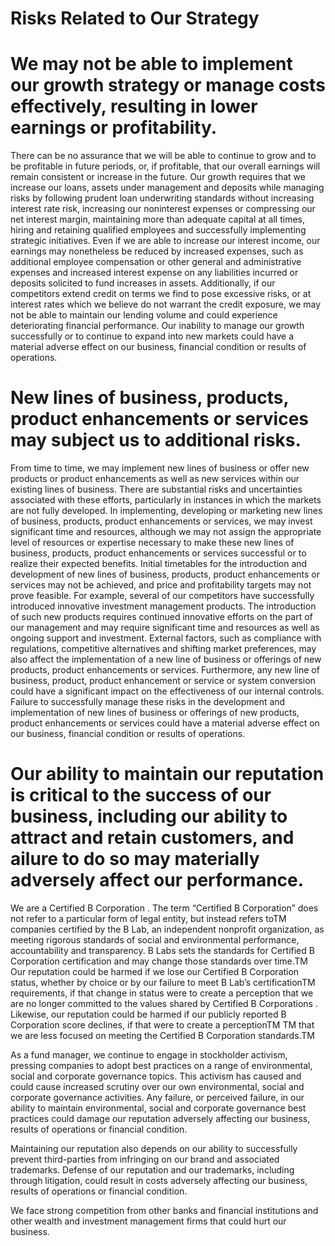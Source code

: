 # Risks Related to Our Strategy

# We may not be able to implement our growth strategy or manage costs effectively, resulting in lower earnings or profitability.

There can be no assurance that we will be able to continue to grow and to be profitable in future periods, or, if profitable, that our overall earnings will remain consistent or increase in the future. Our growth requires that we increase our loans, assets under management and deposits while managing risks by following prudent loan underwriting standards without increasing interest rate risk, increasing our noninterest expenses or compressing our net interest margin, maintaining more than adequate capital at all times, hiring and retaining qualified employees and successfully implementing strategic initiatives. Even if we are able to increase our interest income, our earnings may nonetheless be reduced by increased expenses, such as additional employee compensation or other general and administrative expenses and increased interest expense on any liabilities incurred or deposits solicited to fund increases in assets. Additionally, if our competitors extend credit on terms we find to pose excessive risks, or at interest rates which we believe do not warrant the credit exposure, we may not be able to maintain our lending volume and could experience deteriorating financial performance. Our inability to manage our growth successfully or to continue to expand into new markets could have a material adverse effect on our business, financial condition or results of operations.

# New lines of business, products, product enhancements or services may subject us to additional risks.

From time to time, we may implement new lines of business or offer new products or product enhancements as well as new services within our existing lines of business. There are substantial risks and uncertainties associated with these efforts, particularly in instances in which the markets are not fully developed. In implementing, developing or marketing new lines of business, products, product enhancements or services, we may invest significant time and resources, although we may not assign the appropriate level of resources or expertise necessary to make these new lines of business, products, product enhancements or services successful or to realize their expected benefits. Initial timetables for the introduction and development of new lines of business, products, product enhancements or services may not be achieved, and price and profitability targets may not prove feasible. For example, several of our competitors have successfully introduced innovative investment management products. The introduction of such new products requires continued innovative efforts on the part of our management and may require significant time and resources as well as ongoing support and investment. External factors, such as compliance with regulations, competitive alternatives and shifting market preferences, may also affect the implementation of a new line of business or offerings of new products, product enhancements or services. Furthermore, any new line of business, product, product enhancement or service or system conversion could have a significant impact on the effectiveness of our internal controls. Failure to successfully manage these risks in the development and implementation of new lines of business or offerings of new products, product enhancements or services could have a material adverse effect on our business, financial condition or results of operations.

# Our ability to maintain our reputation is critical to the success of our business, including our ability to attract and retain customers, and ailure to do so may materially adversely affect our performance.

We are a Certified B Corporation . The term “Certified B Corporation” does not refer to a particular form of legal entity, but instead refers toTM companies certified by the B Lab, an independent nonprofit organization, as meeting rigorous standards of social and environmental performance, accountability and transparency. B Labs sets the standards for Certified B Corporation certification and may change those standards over time.TM Our reputation could be harmed if we lose our Certified B Corporation status, whether by choice or by our failure to meet B Lab’s certificationTM requirements, if that change in status were to create a perception that we are no longer committed to the values shared by Certified B Corporations . Likewise, our reputation could be harmed if our publicly reported B Corporation score declines, if that were to create a perceptionTM TM that we are less focused on meeting the Certified B Corporation standards.TM

As a fund manager, we continue to engage in stockholder activism, pressing companies to adopt best practices on a range of environmental, social and corporate governance topics. This activism has caused and could cause increased scrutiny over our own environmental, social and corporate governance activities. Any failure, or perceived failure, in our ability to maintain environmental, social and corporate governance best practices could damage our reputation adversely affecting our business, results of operations or financial condition.

Maintaining our reputation also depends on our ability to successfully prevent third-parties from infringing on our brand and associated trademarks. Defense of our reputation and our trademarks, including through litigation, could result in costs adversely affecting our business, results of operations or financial condition.

We face strong competition from other banks and financial institutions and other wealth and investment management firms that could hurt our business.